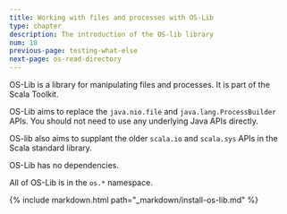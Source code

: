 ```yaml
---
title: Working with files and processes with OS-Lib
type: chapter
description: The introduction of the OS-lib library
num: 10
previous-page: testing-what-else
next-page: os-read-directory
---
```


OS-Lib is a library for manipulating files and processes. It is part of the Scala Toolkit.

OS-Lib aims to replace the `java.nio.file` and `java.lang.ProcessBuilder` APIs. You should not need to use any underlying Java APIs directly.

OS-lib also aims to supplant the older `scala.io` and `scala.sys` APIs in the Scala standard library.

OS-Lib has no dependencies.

All of OS-Lib is in the `os.*` namespace.

{% include markdown.html path="_markdown/install-os-lib.md" %}
